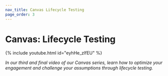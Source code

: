 ```yaml
---
nav_title: Canvas Lifecycle Testing
page_order: 3
---
```


# Canvas: Lifecycle Testing

{% include youtube.html id="eyhHe_zlfEU" %}

_In our third and final video of our Canvas series, learn how to optimize your engagement and challenge your assumptions through lifecycle testing._
